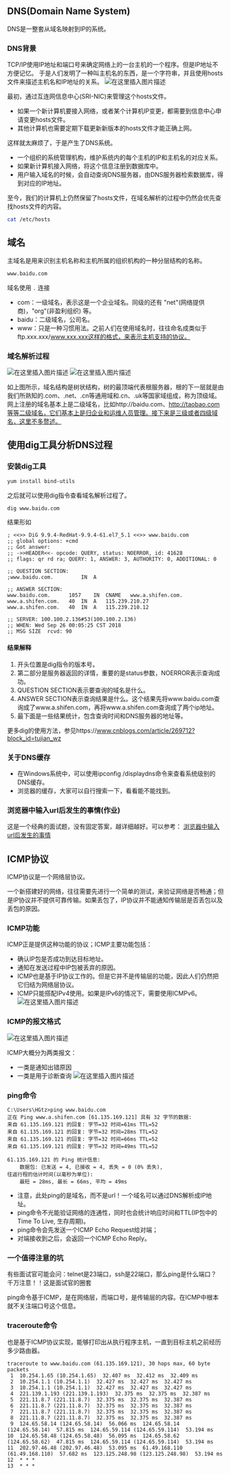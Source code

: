﻿## DNS(Domain Name System)
DNS是一整套从域名映射到IP的系统。

### DNS背景
TCP/IP使用IP地址和端口号来确定网络上的一台主机的一个程序。但是IP地址不方便记忆。
于是人们发明了一种叫主机名的东西，是一个字符串，并且使用hosts文件来描述主机名和IP地址的关系。
![在这里插入图片描述](https://i-blog.csdnimg.cn/direct/5d98f9606e564b68ad1f35b4ae6c9c95.png)

最初，通过互连网信息中心(SRI-NIC)来管理这个hosts文件。
- 如果一个新计算机要接入网络，或者某个计算机IP变更，都需要到信息中心申请变更hosts文件。
- 其他计算机也需要定期下载更新新版本的hosts文件才能正确上网。

这样就太麻烦了，于是产生了DNS系统。
- 一个组织的系统管理机构，维护系统内的每个主机的IP和主机名的对应关系。
- 如果新计算机接入网络，将这个信息注册到数据库中。
- 用户输入域名的时候，会自动查询DNS服务器，由DNS服务器检索数据库，得到对应的IP地址。

至今，我们的计算机上仍然保留了hosts文件，在域名解析的过程中仍然会优先查找hosts文件的内容。
```bash
cat /etc/hosts
```

## 域名
主域名是用来识别主机名称和主机所属的组织机构的一种分层结构的名称。
```bash
www.baidu.com
```
域名使用 `.` 连接
- com：一级域名，表示这是一个企业域名。同级的还有 "net"(网络提供商)，"org"(非盈利组织) 等。
- baidu：二级域名，公司名。
- www：只是一种习惯用法。之前人们在使用域名时，往往命名成类似于ftp.xxx.xxx/www.xxx.xxx这样的格式，来表示主机支持的协议。

### 域名解析过程

![在这里插入图片描述](https://i-blog.csdnimg.cn/direct/eb9ff94123174a40a188c09a0274c0f6.png)
![在这里插入图片描述](https://i-blog.csdnimg.cn/direct/2ff27a1afe924ec7a95c5979bb68ccaf.png)


如上图所示，域名结构是树状结构，树的最顶端代表根服务器，根的下一层就是由我们所熟知的.com、.net、.cn等通用域和.cn、.uk等国家域组成，称为顶级域。网上注册的域名基本上是二级域名，比如http://baidu.com、http://taobao.com等等二级域名，它们基本上是归企业和运维人员管理。接下来是三级或者四级域名，这里不多赘述。

## 使用dig工具分析DNS过程
### 安装dig工具
```bash
yum install bind-utils
```
之后就可以使用dig指令查看域名解析过程了。
```bash
dig www.baidu.com
```
结果形如
```
; <<>> DiG 9.9.4-RedHat-9.9.4-61.el7_5.1 <<>> www.baidu.com
;; global options: +cmd
;; Got answer:
;; ->>HEADER<<- opcode: QUERY, status: NOERROR, id: 41628
;; flags: qr rd ra; QUERY: 1, ANSWER: 3, AUTHORITY: 0, ADDITIONAL: 0

;; QUESTION SECTION:
;www.baidu.com.			IN	A

;; ANSWER SECTION:
www.baidu.com.		1057	IN	CNAME	www.a.shifen.com.
www.a.shifen.com.	40	IN	A	115.239.210.27
www.a.shifen.com.	40	IN	A	115.239.210.12

;; SERVER: 100.100.2.136#53(100.100.2.136)
;; WHEN: Wed Sep 26 00:05:25 CST 2018
;; MSG SIZE  rcvd: 90
```
#### 结果解释
1. 开头位置是dig指令的版本号。
2. 第二部分是服务器返回的详情，重要的是status参数，NOERROR表示查询成功。 
3. QUESTION SECTION表示要查询的域名是什么。 
4. ANSWER SECTION表示查询结果是什么。这个结果先将www.baidu.com查询成了www.a.shifen.com，再将www.a.shifen.com查询成了两个ip地址。 
5. 最下面是一些结果统计，包含查询时间和DNS服务器的地址等。

更多dig的使用方法，参见https://www.cnblogs.com/article/269712?block_id=tujian_wz 

### 关于DNS缓存
- 在Windows系统中，可以使用ipconfig /displaydns命令来查看系统级别的DNS缓存。
- 浏览器的缓存，大家可以自行搜索一下，看看能不能找到。

### 浏览器中输入url后发生的事情(作业)
这是一个经典的面试题，没有固定答案，越详细越好。可以参考：
[浏览器中输入url后发生的事情](https://blog.csdn.net/wuhenliushui/article/details/20038819/)

## ICMP协议
ICMP协议是一个网络层协议。

一个新搭建好的网络，往往需要先进行一个简单的测试，来验证网络是否畅通；但是IP协议并不提供可靠传输。如果丢包了，IP协议并不能通知传输层是否丢包以及丢包的原因。

### ICMP功能
ICMP正是提供这种功能的协议；ICMP主要功能包括：
- 确认IP包是否成功到达目标地址。
- 通知在发送过程中IP包被丢弃的原因。
- ICMP也是基于IP协议工作的。但是它并不是传输层的功能，因此人们仍然把它归结为网络层协议。
- ICMP只能搭配IPv4使用。如果是IPv6的情况下，需要使用ICMPv6。
![在这里插入图片描述](https://i-blog.csdnimg.cn/direct/84ad4c607f604e0e905ed70168622eba.png)

### ICMP的报文格式
![在这里插入图片描述](https://i-blog.csdnimg.cn/direct/2a796b3c69984a2d8b58b1853f3b9c6a.png)


ICMP大概分为两类报文：
- 一类是通知出错原因
- 一类是用于诊断查询
![在这里插入图片描述](https://i-blog.csdnimg.cn/direct/30051e4a3545401b838c67c6be90ae38.png)

### ping命令
```
C:\Users\HGtz>ping www.baidu.com
正在 Ping www.a.shifen.com [61.135.169.121] 具有 32 字节的数据:
来自 61.135.169.121 的回复: 字节=32 时间=61ms TTL=52
来自 61.135.169.121 的回复: 字节=32 时间=28ms TTL=52
来自 61.135.169.121 的回复: 字节=32 时间=66ms TTL=52
来自 61.135.169.121 的回复: 字节=32 时间=49ms TTL=52

61.135.169.121 的 Ping 统计信息:
    数据包: 已发送 = 4, 已接收 = 4, 丢失 = 0 (0% 丢失),
往返行程的估计时间(以毫秒为单位):
    最短 = 28ms, 最长 = 66ms, 平均 = 49ms
```
- 注意，此处ping的是域名，而不是url！一个域名可以通过DNS解析成IP地址。
- ping命令不光能验证网络的连通性，同时也会统计响应时间和TTL(IP包中的Time To Live, 生存周期)。
- ping命令会先发送一个ICMP Echo Request给对端；
- 对端接收到之后，会返回一个ICMP Echo Reply。

### 一个值得注意的坑
有些面试官可能会问：telnet是23端口，ssh是22端口，那么ping是什么端口？
千万注意！！这是面试官的圈套

ping命令基于ICMP，是在网络层，而端口号，是传输层的内容。在ICMP中根本就不关注端口号这个信息。

### traceroute命令
也是基于ICMP协议实现，能够打印出从执行程序主机，一直到目标主机之前经历多少路由器。
```
traceroute to www.baidu.com (61.135.169.121), 30 hops max, 60 byte packets
 1  10.254.1.65 (10.254.1.65)  32.407 ms  32.412 ms  32.409 ms
 2  10.254.1.1 (10.254.1.1)  32.427 ms  32.427 ms  32.427 ms
 3  10.254.1.1 (10.254.1.1)  32.427 ms  32.427 ms  32.427 ms
 4  221.139.1.193 (221.139.1.193)  32.375 ms  32.375 ms  32.387 ms
 5  221.11.8.7 (221.11.8.7)  32.375 ms  32.375 ms  32.387 ms
 6  221.11.8.7 (221.11.8.7)  32.375 ms  32.375 ms  32.387 ms
 7  221.11.8.7 (221.11.8.7)  32.375 ms  32.375 ms  32.387 ms
 8  221.11.8.7 (221.11.8.7)  32.375 ms  32.375 ms  32.387 ms
 9  124.65.58.14 (124.65.58.14)  56.066 ms  124.65.58.14 (124.65.58.14)  57.815 ms  124.65.59.114 (124.65.59.114)  53.194 ms
10  124.65.58.48 (124.65.58.48)  56.095 ms  124.65.58.62 (124.65.58.62)  47.815 ms  124.65.59.114 (124.65.59.114)  53.194 ms
11  202.97.46.48 (202.97.46.48)  53.095 ms  61.49.168.110 (61.49.168.110)  57.682 ms  123.125.248.98 (123.125.248.98)  53.194 ms
12  * * *
13  * * *
```


